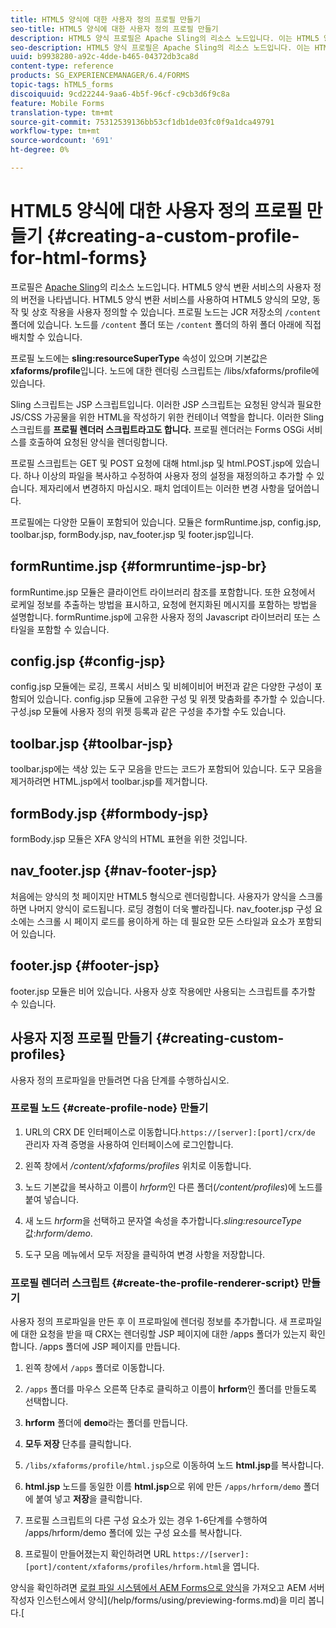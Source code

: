```yaml
---
title: HTML5 양식에 대한 사용자 정의 프로필 만들기
seo-title: HTML5 양식에 대한 사용자 정의 프로필 만들기
description: HTML5 양식 프로필은 Apache Sling의 리소스 노드입니다. 이는 HTML5 양식 렌더링 서비스의 사용자 지정된 버전을 나타냅니다.
seo-description: HTML5 양식 프로필은 Apache Sling의 리소스 노드입니다. 이는 HTML5 양식 렌더링 서비스의 사용자 지정된 버전을 나타냅니다.
uuid: b9938280-a92c-4dde-b465-04372db3ca8d
content-type: reference
products: SG_EXPERIENCEMANAGER/6.4/FORMS
topic-tags: hTML5_forms
discoiquuid: 9cd22244-9aa6-4b5f-96cf-c9cb3d6f9c8a
feature: Mobile Forms
translation-type: tm+mt
source-git-commit: 75312539136bb53cf1db1de03fc0f9a1dca49791
workflow-type: tm+mt
source-wordcount: '691'
ht-degree: 0%

---
```



# HTML5 양식에 대한 사용자 정의 프로필 만들기 {#creating-a-custom-profile-for-html-forms}

프로필은 [Apache Sling](https://sling.apache.org/)의 리소스 노드입니다. HTML5 양식 변환 서비스의 사용자 정의 버전을 나타냅니다. HTML5 양식 변환 서비스를 사용하여 HTML5 양식의 모양, 동작 및 상호 작용을 사용자 정의할 수 있습니다. 프로필 노드는 JCR 저장소의 `/content` 폴더에 있습니다. 노드를 `/content` 폴더 또는 `/content` 폴더의 하위 폴더 아래에 직접 배치할 수 있습니다.

프로필 노드에는 **sling:resourceSuperType** 속성이 있으며 기본값은 **xfaforms/profile**&#x200B;입니다. 노드에 대한 렌더링 스크립트는 /libs/xfaforms/profile에 있습니다.

Sling 스크립트는 JSP 스크립트입니다. 이러한 JSP 스크립트는 요청된 양식과 필요한 JS/CSS 가공물을 위한 HTML을 작성하기 위한 컨테이너 역할을 합니다. 이러한 Sling 스크립트를 **프로필 렌더러 스크립트라고도 합니다.** 프로필 렌더러는 Forms OSGi 서비스를 호출하여 요청된 양식을 렌더링합니다.

프로필 스크립트는 GET 및 POST 요청에 대해 html.jsp 및 html.POST.jsp에 있습니다. 하나 이상의 파일을 복사하고 수정하여 사용자 정의 설정을 재정의하고 추가할 수 있습니다. 제자리에서 변경하지 마십시오. 패치 업데이트는 이러한 변경 사항을 덮어씁니다.

프로필에는 다양한 모듈이 포함되어 있습니다. 모듈은 formRuntime.jsp, config.jsp, toolbar.jsp, formBody.jsp, nav_footer.jsp 및 footer.jsp입니다.

## formRuntime.jsp {#formruntime-jsp-br}

formRuntime.jsp 모듈은 클라이언트 라이브러리 참조를 포함합니다. 또한 요청에서 로케일 정보를 추출하는 방법을 표시하고, 요청에 현지화된 메시지를 포함하는 방법을 설명합니다. formRuntime.jsp에 고유한 사용자 정의 Javascript 라이브러리 또는 스타일을 포함할 수 있습니다.

## config.jsp {#config-jsp}

config.jsp 모듈에는 로깅, 프록시 서비스 및 비헤이비어 버전과 같은 다양한 구성이 포함되어 있습니다. config.jsp 모듈에 고유한 구성 및 위젯 맞춤화를 추가할 수 있습니다. 구성.jsp 모듈에 사용자 정의 위젯 등록과 같은 구성을 추가할 수도 있습니다.

## toolbar.jsp {#toolbar-jsp}

toolbar.jsp에는 색상 있는 도구 모음을 만드는 코드가 포함되어 있습니다. 도구 모음을 제거하려면 HTML.jsp에서 toolbar.jsp를 제거합니다.

## formBody.jsp {#formbody-jsp}

formBody.jsp 모듈은 XFA 양식의 HTML 표현을 위한 것입니다.

## nav_footer.jsp {#nav-footer-jsp}

처음에는 양식의 첫 페이지만 HTML5 형식으로 렌더링합니다. 사용자가 양식을 스크롤하면 나머지 양식이 로드됩니다. 로딩 경험이 더욱 빨라집니다. nav_footer.jsp 구성 요소에는 스크롤 시 페이지 로드를 용이하게 하는 데 필요한 모든 스타일과 요소가 포함되어 있습니다.

## footer.jsp {#footer-jsp}

footer.jsp 모듈은 비어 있습니다. 사용자 상호 작용에만 사용되는 스크립트를 추가할 수 있습니다.

## 사용자 지정 프로필 만들기 {#creating-custom-profiles}

사용자 정의 프로파일을 만들려면 다음 단계를 수행하십시오.

### 프로필 노드 {#create-profile-node} 만들기

1. URL의 CRX DE 인터페이스로 이동합니다.`https://[server]:[port]/crx/de` 관리자 자격 증명을 사용하여 인터페이스에 로그인합니다.

1. 왼쪽 창에서 */content/xfaforms/profiles* 위치로 이동합니다.

1. 노드 기본값을 복사하고 이름이 *hrform*&#x200B;인 다른 폴더(*/content/profiles*)에 노드를 붙여 넣습니다.

1. 새 노드 *hrform*&#x200B;을 선택하고 문자열 속성을 추가합니다.*sling:resourceType* 값:*hrform/demo*.

1. 도구 모음 메뉴에서 모두 저장을 클릭하여 변경 사항을 저장합니다.

### 프로필 렌더러 스크립트 {#create-the-profile-renderer-script} 만들기

사용자 정의 프로파일을 만든 후 이 프로파일에 렌더링 정보를 추가합니다. 새 프로파일에 대한 요청을 받을 때 CRX는 렌더링할 JSP 페이지에 대한 /apps 폴더가 있는지 확인합니다. /apps 폴더에 JSP 페이지를 만듭니다.

1. 왼쪽 창에서 `/apps` 폴더로 이동합니다.
1. `/apps` 폴더를 마우스 오른쪽 단추로 클릭하고 이름이 **hrform**&#x200B;인 폴더를 만들도록 선택합니다.
1. **hrform** 폴더에 **demo**&#x200B;라는 폴더를 만듭니다.
1. **모두 저장** 단추를 클릭합니다.
1. `/libs/xfaforms/profile/html.jsp`으로 이동하여 노드 **html.jsp**&#x200B;를 복사합니다.
1. **html.jsp** 노드를 동일한 이름 **html.jsp**&#x200B;으로 위에 만든 `/apps/hrform/demo` 폴더에 붙여 넣고 **저장**&#x200B;을 클릭합니다.
1. 프로필 스크립트의 다른 구성 요소가 있는 경우 1-6단계를 수행하여 /apps/hrform/demo 폴더에 있는 구성 요소를 복사합니다.

1. 프로필이 만들어졌는지 확인하려면 URL `https://[server]:[port]/content/xfaforms/profiles/hrform.html`을 엽니다.

양식을 확인하려면 [로컬 파일 시스템에서 AEM Forms으로 양식](/help/forms/using/get-xdp-pdf-documents-aem.md)을 가져오고 AEM 서버 작성자 인스턴스에서 양식](/help/forms/using/previewing-forms.md)을 미리 봅니다.[
